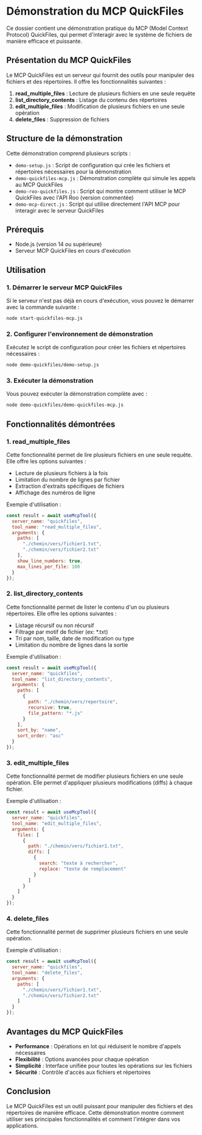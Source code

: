 # Démonstration du MCP QuickFiles

Ce dossier contient une démonstration pratique du MCP (Model Context Protocol) QuickFiles, qui permet d'interagir avec le système de fichiers de manière efficace et puissante.

## Présentation du MCP QuickFiles

Le MCP QuickFiles est un serveur qui fournit des outils pour manipuler des fichiers et des répertoires. Il offre les fonctionnalités suivantes :

1. **read_multiple_files** : Lecture de plusieurs fichiers en une seule requête
2. **list_directory_contents** : Listage du contenu des répertoires
3. **edit_multiple_files** : Modification de plusieurs fichiers en une seule opération
4. **delete_files** : Suppression de fichiers

## Structure de la démonstration

Cette démonstration comprend plusieurs scripts :

- `demo-setup.js` : Script de configuration qui crée les fichiers et répertoires nécessaires pour la démonstration
- `demo-quickfiles-mcp.js` : Démonstration complète qui simule les appels au MCP QuickFiles
- `demo-roo-quickfiles.js` : Script qui montre comment utiliser le MCP QuickFiles avec l'API Roo (version commentée)
- `demo-mcp-direct.js` : Script qui utilise directement l'API MCP pour interagir avec le serveur QuickFiles

## Prérequis

- Node.js (version 14 ou supérieure)
- Serveur MCP QuickFiles en cours d'exécution

## Utilisation

### 1. Démarrer le serveur MCP QuickFiles

Si le serveur n'est pas déjà en cours d'exécution, vous pouvez le démarrer avec la commande suivante :

```bash
node start-quickfiles-mcp.js
```

### 2. Configurer l'environnement de démonstration

Exécutez le script de configuration pour créer les fichiers et répertoires nécessaires :

```bash
node demo-quickfiles/demo-setup.js
```

### 3. Exécuter la démonstration

Vous pouvez exécuter la démonstration complète avec :

```bash
node demo-quickfiles/demo-quickfiles-mcp.js
```

## Fonctionnalités démontrées

### 1. read_multiple_files

Cette fonctionnalité permet de lire plusieurs fichiers en une seule requête. Elle offre les options suivantes :

- Lecture de plusieurs fichiers à la fois
- Limitation du nombre de lignes par fichier
- Extraction d'extraits spécifiques de fichiers
- Affichage des numéros de ligne

Exemple d'utilisation :

```javascript
const result = await useMcpTool({
  server_name: "quickfiles",
  tool_name: "read_multiple_files",
  arguments: {
    paths: [
      "./chemin/vers/fichier1.txt",
      "./chemin/vers/fichier2.txt"
    ],
    show_line_numbers: true,
    max_lines_per_file: 100
  }
});
```

### 2. list_directory_contents

Cette fonctionnalité permet de lister le contenu d'un ou plusieurs répertoires. Elle offre les options suivantes :

- Listage récursif ou non récursif
- Filtrage par motif de fichier (ex: *.txt)
- Tri par nom, taille, date de modification ou type
- Limitation du nombre de lignes dans la sortie

Exemple d'utilisation :

```javascript
const result = await useMcpTool({
  server_name: "quickfiles",
  tool_name: "list_directory_contents",
  arguments: {
    paths: [
      { 
        path: "./chemin/vers/repertoire", 
        recursive: true,
        file_pattern: "*.js"
      }
    ],
    sort_by: "name",
    sort_order: "asc"
  }
});
```

### 3. edit_multiple_files

Cette fonctionnalité permet de modifier plusieurs fichiers en une seule opération. Elle permet d'appliquer plusieurs modifications (diffs) à chaque fichier.

Exemple d'utilisation :

```javascript
const result = await useMcpTool({
  server_name: "quickfiles",
  tool_name: "edit_multiple_files",
  arguments: {
    files: [
      {
        path: "./chemin/vers/fichier1.txt",
        diffs: [
          {
            search: "texte à rechercher",
            replace: "texte de remplacement"
          }
        ]
      }
    ]
  }
});
```

### 4. delete_files

Cette fonctionnalité permet de supprimer plusieurs fichiers en une seule opération.

Exemple d'utilisation :

```javascript
const result = await useMcpTool({
  server_name: "quickfiles",
  tool_name: "delete_files",
  arguments: {
    paths: [
      "./chemin/vers/fichier1.txt",
      "./chemin/vers/fichier2.txt"
    ]
  }
});
```

## Avantages du MCP QuickFiles

- **Performance** : Opérations en lot qui réduisent le nombre d'appels nécessaires
- **Flexibilité** : Options avancées pour chaque opération
- **Simplicité** : Interface unifiée pour toutes les opérations sur les fichiers
- **Sécurité** : Contrôle d'accès aux fichiers et répertoires

## Conclusion

Le MCP QuickFiles est un outil puissant pour manipuler des fichiers et des répertoires de manière efficace. Cette démonstration montre comment utiliser ses principales fonctionnalités et comment l'intégrer dans vos applications.